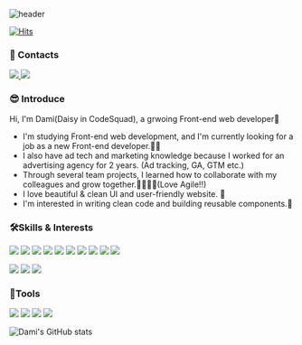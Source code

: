 ![header](https://capsule-render.vercel.app/api?type=waving&text=🌷Welcome%20To%20Dami✨Log🌷&section=header&fontSize=50&color=auto&height=200)

[![Hits](https://hits.seeyoufarm.com/api/count/incr/badge.svg?url=https%3A%2F%2Fgithub.com%2Fdamilog%2F&count_bg=%23B42CFD&title_bg=%23555555&icon=&icon_color=%23E7E7E7&title=hits&edge_flat=false)](https://hits.seeyoufarm.com)
### 📌 Contacts
<a href="https://velog.io/@dami">
 <img src="https://img.shields.io/badge/Tech%20Blog-11B48A?style=flat-square&logo=Vimeo&logoColor=white"/>
</a>
<a href="mailto:dami.k.dev@gmail.com">
  <img src="https://img.shields.io/badge/Gmail-EA4335?style=flat-square&logo=Gmail&logoColor=white"/>
</a>

  
### 😎 Introduce
Hi, I'm Dami(Daisy in CodeSquad), a grwoing Front-end web developer🌳 
- I'm studying Front-end web development, and I'm currently looking for a job as a new Front-end developer.👩‍💻
- I also have ad tech and marketing knowledge because I worked for an advertising agency for 2 years.
                                                              (Ad tracking, GA, GTM etc.)
- Through several team projects, I learned how to collaborate with my colleagues and grow together.🙋‍♀️🙋‍♀️(Love Agile!!)
- I love beautiful & clean UI and user-friendly website. 💖
- I'm interested in writing clean code and building reusable components.🧚



### 🛠Skills & Interests
<img src="https://img.shields.io/badge/JavaScript-F7DF1E?style=flat-square&logo=JavaScript&logoColor=white"/> <img src="https://img.shields.io/badge/TypeScript-3178C6?style=flat-square&logo=TypeScript&logoColor=white"/> <img src="https://img.shields.io/badge/React-61DAFB?style=flat-square&logo=React&logoColor=white"/> <img src="https://img.shields.io/badge/React Router-61DAFB?style=flat-square&logo=ReactRouter&logoColor=white"/>  <img src="https://img.shields.io/badge/Recoil-3578E5?style=flat-square&logo=React&logoColor=white"/> <img src="https://img.shields.io/badge/HTML5-E34F26?style=flat-square&logo=HTML5&logoColor=white"/> <img src="https://img.shields.io/badge/CSS3-1572B6?style=flat-square&logo=CSS3&logoColor=white"/> <img src="https://img.shields.io/badge/Sass-CC6699?style=flat-square&logo=Sass&logoColor=white"/> <img src="https://img.shields.io/badge/styled components-DB7093?style=flat-square&logo=styled-components&logoColor=white"/> <img src="https://img.shields.io/badge/Material UI-0081CB?style=flat-square&logo=Material-UI&logoColor=white"/> 

<img src="https://img.shields.io/badge/Node.js-339933?style=flat-square&logo=Node.js&logoColor=white"/> <img src="https://img.shields.io/badge/Webpack-8DD6F9?style=flat-square&logo=Webpack&logoColor=white"/> <img src="https://img.shields.io/badge/Babel-F9DC3E?style=flat-square&logo=Babel&logoColor=white"/> 


### 📓Tools
<img src="https://img.shields.io/badge/Git-F05032?style=flat-square&logo=Git&logoColor=white"/> <img src="https://img.shields.io/badge/Figma-F24E1E?style=flat-square&logo=Figma&logoColor=white"/> <img src="https://img.shields.io/badge/Visual Studio Code-007ACC?style=flat-square&logo=VisualStudioCode&logoColor=white"/>
<img src="https://img.shields.io/badge/Notion-000000?style=flat-square&logo=Notion&logoColor=white"/> 


![Dami's GitHub stats](https://github-readme-stats.vercel.app/api?username=damilog&show_icons=true&theme=radical)
